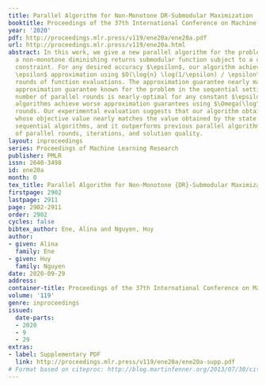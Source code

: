 ```yaml
---
title: Parallel Algorithm for Non-Monotone DR-Submodular Maximization
booktitle: Proceedings of the 37th International Conference on Machine Learning
year: '2020'
pdf: http://proceedings.mlr.press/v119/ene20a/ene20a.pdf
url: http://proceedings.mlr.press/v119/ene20a.html
abstract: In this work, we give a new parallel algorithm for the problem of maximizing
  a non-monotone diminishing returns submodular function subject to a cardinality
  constraint. For any desired accuracy $\epsilon$, our algorithm achieves a $1/e -
  \epsilon$ approximation using $O(\log{n} \log(1/\epsilon) / \epsilon^3)$ parallel
  rounds of function evaluations. The approximation guarantee nearly matches the best
  approximation guarantee known for the problem in the sequential setting and the
  number of parallel rounds is nearly-optimal for any constant $\epsilon$. Previous
  algorithms achieve worse approximation guarantees using $\Omega(\log^2{n})$ parallel
  rounds. Our experimental evaluation suggests that our algorithm obtains solutions
  whose objective value nearly matches the value obtained by the state of the art
  sequential algorithms, and it outperforms previous parallel algorithms in number
  of parallel rounds, iterations, and solution quality.
layout: inproceedings
series: Proceedings of Machine Learning Research
publisher: PMLR
issn: 2640-3498
id: ene20a
month: 0
tex_title: Parallel Algorithm for Non-Monotone {DR}-Submodular Maximization
firstpage: 2902
lastpage: 2911
page: 2902-2911
order: 2902
cycles: false
bibtex_author: Ene, Alina and Nguyen, Huy
author:
- given: Alina
  family: Ene
- given: Huy
  family: Nguyen
date: 2020-09-29
address: 
container-title: Proceedings of the 37th International Conference on Machine Learning
volume: '119'
genre: inproceedings
issued:
  date-parts:
  - 2020
  - 9
  - 29
extras:
- label: Supplementary PDF
  link: http://proceedings.mlr.press/v119/ene20a/ene20a-supp.pdf
# Format based on citeproc: http://blog.martinfenner.org/2013/07/30/citeproc-yaml-for-bibliographies/
---
```

